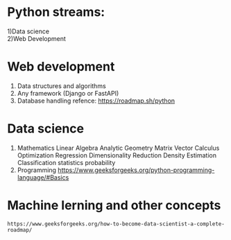 # Python streams:
 1)Data science <br>
 2)Web Development



# Web development
 1) Data structures and algorithms
 2) Any framework (Django or FastAPI)
 3) Database handling
refence: https://roadmap.sh/python

# Data science
 1) Mathematics
    Linear Algebra
    Analytic Geometry
    Matrix
    Vector Calculus
    Optimization 
    Regression
    Dimensionality Reduction
    Density Estimation
    Classification
    statistics
    probability
  2) Programming
     https://www.geeksforgeeks.org/python-programming-language/#Basics
 # Machine lerning and other concepts
    https://www.geeksforgeeks.org/how-to-become-data-scientist-a-complete-roadmap/
    
